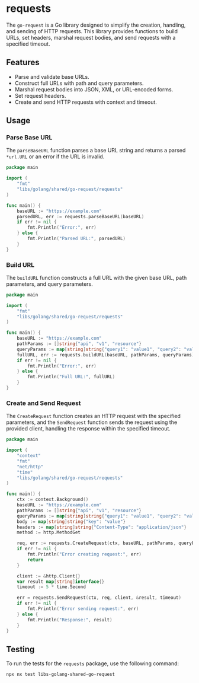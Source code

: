 # requests

The `go-request` is a Go library designed to simplify the creation, handling, and sending of HTTP requests. This library provides functions to build URLs, set headers, marshal request bodies, and send requests with a specified timeout.

## Features

- Parse and validate base URLs.
- Construct full URLs with path and query parameters.
- Marshal request bodies into JSON, XML, or URL-encoded forms.
- Set request headers.
- Create and send HTTP requests with context and timeout.

## Usage

### Parse Base URL

The `parseBaseURL` function parses a base URL string and returns a parsed `*url.URL` or an error if the URL is invalid.

```go
package main

import (
	"fmt"
	"libs/golang/shared/go-request/requests"
)

func main() {
	baseURL := "https://example.com"
	parsedURL, err := requests.parseBaseURL(baseURL)
	if err != nil {
		fmt.Println("Error:", err)
	} else {
		fmt.Println("Parsed URL:", parsedURL)
	}
}
```

### Build URL

The `buildURL` function constructs a full URL with the given base URL, path parameters, and query parameters.

```go
package main

import (
	"fmt"
	"libs/golang/shared/go-request/requests"
)

func main() {
	baseURL := "https://example.com"
	pathParams := []string{"api", "v1", "resource"}
	queryParams := map[string]string{"query1": "value1", "query2": "value2"}
	fullURL, err := requests.buildURL(baseURL, pathParams, queryParams)
	if err != nil {
		fmt.Println("Error:", err)
	} else {
		fmt.Println("Full URL:", fullURL)
	}
}
```

### Create and Send Request

The `CreateRequest` function creates an HTTP request with the specified parameters, and the `SendRequest` function sends the request using the provided client, handling the response within the specified timeout.

```go
package main

import (
	"context"
	"fmt"
	"net/http"
	"time"
	"libs/golang/shared/go-request/requests"
)

func main() {
	ctx := context.Background()
	baseURL := "https://example.com"
	pathParams := []string{"api", "v1", "resource"}
	queryParams := map[string]string{"query1": "value1", "query2": "value2"}
	body := map[string]string{"key": "value"}
	headers := map[string]string{"Content-Type": "application/json"}
	method := http.MethodGet

	req, err := requests.CreateRequest(ctx, baseURL, pathParams, queryParams, body, headers, method)
	if err != nil {
		fmt.Println("Error creating request:", err)
		return
	}

	client := &http.Client{}
	var result map[string]interface{}
	timeout := 5 * time.Second

	err = requests.SendRequest(ctx, req, client, &result, timeout)
	if err != nil {
		fmt.Println("Error sending request:", err)
	} else {
		fmt.Println("Response:", result)
	}
}
```

## Testing

To run the tests for the `requests` package, use the following command:

```sh
npx nx test libs-golang-shared-go-request
```
